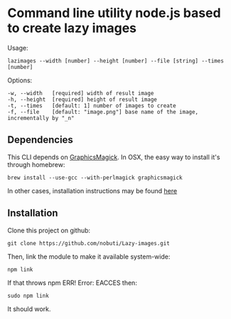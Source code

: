 Command line utility node.js based to create lazy images
========================================================

Usage:

    lazimages --width [number] --height [number] --file [string] --times [number]

Options:

    -w, --width   [required] width of result image
    -h, --height  [required] height of result image
    -t, --times   [default: 1] number of images to create
    -f, --file    [default: "image.png"] base name of the image, incrementally by "_n"

Dependencies
------------

This CLI depends on [GraphicsMagick](http://www.graphicsmagick.org/). In OSX, the easy way to install it's through homebrew:

    brew install --use-gcc --with-perlmagick graphicsmagick

In other cases, installation instructions may be found [here](http://www.graphicsmagick.org/README.html#installation)

Installation
------------

Clone this project on github:

    git clone https://github.com/nobuti/Lazy-images.git

Then, link the module to make it available system-wide:

    npm link

If that throws npm ERR! Error: EACCES then:

    sudo npm link

It should work.